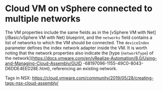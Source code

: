 # Cloud VM on vSphere connected to multiple networks

The VM properties include the same fields as in the [vSphere VM with Net](/Basic/vSphere VM with Net) blueprint,
and the `networks` field contains a list of networks to which the VM should be connected. The `deviceIndex` parameter defines the index
network adapter inside the VM. It is worth noting that the network properties also indicate the [type (`networkType`) of the network](https://docs.vmware.com/en/vRealize-Automation/8.0/Using-and-Managing-Cloud-Assembly/GUID -68197096-1155-49C0-8043-D6DDE4EED28E.html),
referencing an existing network.


Tags in NSX: https://cloud.vmware.com/community/2019/05/28/creating-tags-nsx-cloud-assembly/